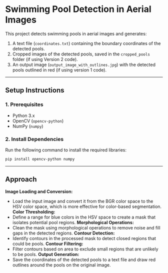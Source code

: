 # Swimming Pool Detection in Aerial Images

This project detects swimming pools in aerial images and generates:
1. A text file (`coordinates.txt`) containing the boundary coordinates of the detected pools.
2. Cropped images of the detected pools, saved in the `cropped_pools` folder (if using Version 2 code).
3. An output image (`output_image_with_outlines.jpg`) with the detected pools outlined in red (if using version 1 code).

---

## **Setup Instructions**

### **1. Prerequisites**
- Python 3.x
- OpenCV (`opencv-python`)
- NumPy (`numpy`)

### **2. Install Dependencies**
Run the following command to install the required libraries:

```bash
pip install opencv-python numpy
```
---
## **Approach**
**Image Loading and Conversion:**
  - Load the input image and convert it from the BGR color space to the HSV color space, which is more effective for color-based segmentation.
**Color Thresholding:**
  - Define a range for blue colors in the HSV space to create a mask that isolates potential pool regions.
**Morphological Operations:**
  - Clean the mask using morphological operations to remove noise and fill gaps in the detected regions.
**Contour Detection:**
  - Identify contours in the processed mask to detect closed regions that could be pools.
**Contour Filtering:**
  - Filter contours based on area to exclude small regions that are unlikely to be pools.
**Output Generation:**
  - Save the coordinates of the detected pools to a text file and draw red outlines around the pools on the original image.
